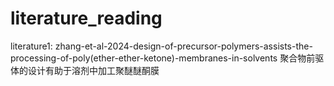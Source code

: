 # literature_reading
literature1:
zhang-et-al-2024-design-of-precursor-polymers-assists-the-processing-of-poly(ether-ether-ketone)-membranes-in-solvents
聚合物前驱体的设计有助于溶剂中加工聚醚醚酮膜
